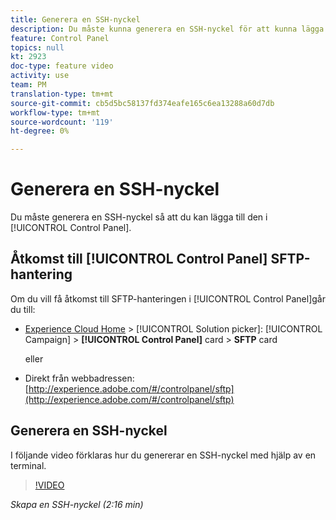 ```yaml
---
title: Generera en SSH-nyckel
description: Du måste kunna generera en SSH-nyckel för att kunna lägga till den på Kontrollpanelen i Adobe Campaign. I videon nedan beskrivs hur du skapar en SSH-nyckel med hjälp av en terminal.
feature: Control Panel
topics: null
kt: 2923
doc-type: feature video
activity: use
team: PM
translation-type: tm+mt
source-git-commit: cb5d5bc58137fd374eafe165c6ea13288a60d7db
workflow-type: tm+mt
source-wordcount: '119'
ht-degree: 0%

---
```



# Generera en SSH-nyckel

Du måste generera en SSH-nyckel så att du kan lägga till den i [!UICONTROL Control Panel].

## Åtkomst till [!UICONTROL Control Panel] SFTP-hantering

Om du vill få åtkomst till SFTP-hanteringen i [!UICONTROL Control Panel]går du till:

* [Experience Cloud Home](https://experience.adobe.com/#/home) > [!UICONTROL Solution picker]: [!UICONTROL Campaign] > **[!UICONTROL Control Panel]** card > **SFTP** card

   eller
* Direkt från webbadressen: [http://experience.adobe.com/#/controlpanel/sftp](http://experience.adobe.com/#/controlpanel/sftp)

## Generera en SSH-nyckel

I följande video förklaras hur du genererar en SSH-nyckel med hjälp av en terminal.

>[!VIDEO](https://video.tv.adobe.com/v/27259?quality=12)

*Skapa en SSH-nyckel (2:16 min)*

